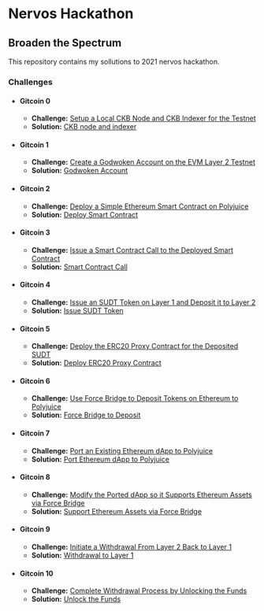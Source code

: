 # Nervos Hackathon
## Broaden the Spectrum

This repository contains my sollutions to 2021 nervos hackathon.

### Challenges
 - #### Gitcoin 0
    - **Challenge:** [Setup a Local CKB Node and CKB Indexer for the Testnet](https://gitcoin.co/issue/nervosnetwork/grants/1/100026176)
    - **Solution:** [CKB node and indexer](Task-Gitcoin0/README.md)
 - #### Gitcoin 1
    - **Challenge:** [Create a Godwoken Account on the EVM Layer 2 Testnet](https://gitcoin.co/issue/nervosnetwork/grants/2/100026208)
    - **Solution:** [Godwoken Account](Task-Gitcoin1/README.md)
 - #### Gitcoin 2
    - **Challenge:** [Deploy a Simple Ethereum Smart Contract on Polyjuice](https://gitcoin.co/issue/nervosnetwork/grants/3/100026209)
    - **Solution:** [Deploy Smart Contract](Task-Gitcoin3/README.md)
- #### Gitcoin 3
    - **Challenge:** [Issue a Smart Contract Call to the Deployed Smart Contract](https://gitcoin.co/issue/nervosnetwork/grants/4/100026210)
    - **Solution:** [Smart Contract Call](Task-Gitcoin-3/README.md)
 - #### Gitcoin 4
    - **Challenge:** [Issue an SUDT Token on Layer 1 and Deposit it to Layer 2](https://gitcoin.co/issue/nervosnetwork/grants/5/100026211)
    - **Solution:** [Issue SUDT Token](Task-Gitcoin4/README.md)
 - #### Gitcoin 5
    - **Challenge:** [Deploy the ERC20 Proxy Contract for the Deposited SUDT](https://gitcoin.co/issue/nervosnetwork/grants/6/100026212)
    - **Solution:** [Deploy ERC20 Proxy Contract](Task-Gitcoin5/README.md)
 - #### Gitcoin 6
    - **Challenge:** [Use Force Bridge to Deposit Tokens on Ethereum to Polyjuice](https://gitcoin.co/issue/nervosnetwork/grants/7/100026213)
    - **Solution:** [Force Bridge to Deposit](Task-Gitcoin6/README.md)
 - #### Gitcoin 7
    - **Challenge:** [Port an Existing Ethereum dApp to Polyjuice](https://gitcoin.co/issue/nervosnetwork/grants/8/100026214)
    - **Solution:** [Port Ethereum dApp to Polyjuice](#)
 - #### Gitcoin 8
    - **Challenge:** [Modify the Ported dApp so it Supports Ethereum Assets via Force Bridge](https://gitcoin.co/issue/nervosnetwork/grants/9/100026215)
    - **Solution:** [Support Ethereum Assets via Force Bridge](#)
 - #### Gitcoin 9
    - **Challenge:** [Initiate a Withdrawal From Layer 2 Back to Layer 1](https://gitcoin.co/issue/nervosnetwork/grants/10/100026216)
    - **Solution:** [Withdrawal to Layer 1](Task-Gitcoin9/README.md)
 - #### Gitcoin 10
    - **Challenge:** [Complete Withdrawal Process by Unlocking the Funds](https://gitcoin.co/issue/nervosnetwork/grants/11/100026217)
    - **Solution:** [Unlock the Funds](#)
